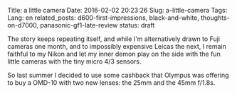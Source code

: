 Title: a little camera
Date: 2016-02-02 20:23:26
Slug: a-little-camera
Tags:
Lang: en
related_posts: d600-first-impressions, black-and-white, thoughts-on-d7000, panasonic-gf1-late-review
status: draft

The story keeps repeating itself, and while I'm alternatively drawn to Fuji cameras one month, and to impossibly expensive Leicas the next, I remain faithful to my Nikon and let my inner demon play on the side with the fun little cameras with the tiny micro 4/3 sensors.

So last summer I decided to use some cashback that Olympus was offering to buy a OMD-10 with two new lenses: the 25mm and the 45mm f/1.8s.

<!-- PELICAN_END_SUMMARY -->
